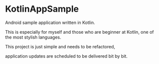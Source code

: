 # KotlinAppSample
Android sample application written in Kotlin.

This is especially for myself and those who are beginner at Kotlin, one of the most stylish languages.

This project is just simple and needs to be refactored,

application updates are scheduled to be delivered bit by bit.
